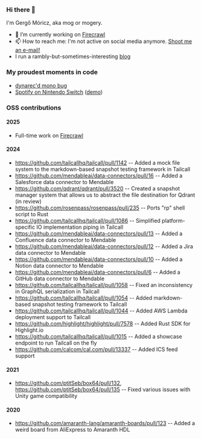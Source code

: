 ### Hi there 👋

I'm Gergő Móricz, aka mog or mogery.

- 🔭 I’m currently working on [Firecrawl](https://firecrawl.dev)
- 📫 How to reach me: I'm not active on social media anymore. [Shoot me an e-mail!](mailto:mo.geryy@gmail.com)
- I run a rambly-but-sometimes-interesting [blog](https://blog.mogery.me)

### My proudest moments in code
- [dynarec'd mono bug](https://github.com/ptitSeb/box64/issues/131#issuecomment-941178143)
- [Spotify on Nintendo Switch](https://github.com/mogery/90spot) ([demo](https://twitter.com/mo_geryy/status/1527326596247724033))

### OSS contributions

#### 2025
- Full-time work on [Firecrawl](https://github.com/mendableai/firecrawl)

#### 2024
- https://github.com/tailcallhq/tailcall/pull/1142 -- Added a mock file system to the markdown-based snapshot testing framework in Tailcall
- https://github.com/mendableai/data-connectors/pull/16 -- Added a Salesforce data connector to Mendable
- https://github.com/qdrant/qdrant/pull/3520 -- Created a snapshot manager system that allows us to abstract the file destination for Qdrant (in review)
- https://github.com/rosenpass/rosenpass/pull/235 -- Ports "rp" shell script to Rust
- https://github.com/tailcallhq/tailcall/pull/1086 -- Simplified platform-specific IO implementation piping in Tailcall
- https://github.com/mendableai/data-connectors/pull/13 -- Added a Confluence data connector to Mendable
- https://github.com/mendableai/data-connectors/pull/12 -- Added a Jira data connector to Mendable
- https://github.com/mendableai/data-connectors/pull/10 -- Added a Notion data connector to Mendable
- https://github.com/mendableai/data-connectors/pull/6 -- Added a GitHub data connector to Mendable
- https://github.com/tailcallhq/tailcall/pull/1058 -- Fixed an inconsistency in GraphQL serialization in Tailcall
- https://github.com/tailcallhq/tailcall/pull/1054 -- Added markdown-based snapshot testing framework to Tailcall
- https://github.com/tailcallhq/tailcall/pull/1044 -- Added AWS Lambda deployment support to Tailcall
- https://github.com/highlight/highlight/pull/7578 -- Added Rust SDK for Highlight.io
- https://github.com/tailcallhq/tailcall/pull/1015 -- Added a showcase endpoint to run Tailcall on the fly
- https://github.com/calcom/cal.com/pull/13337 -- Added ICS feed support

#### 2021
- https://github.com/ptitSeb/box64/pull/132, https://github.com/ptitSeb/box64/pull/135 -- Fixed various issues with Unity game compatibility

#### 2020
- https://github.com/amaranth-lang/amaranth-boards/pull/123 -- Added a weird board from AliExpress to Amaranth HDL
